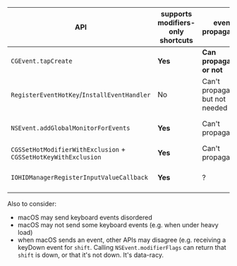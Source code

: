 | API                                                            | supports modifiers-only shortcuts | event propagation               | works through Secure Input | can work from background thread | Requires Input Monitoring permission |
|----------------------------------------------------------------|-----------------------------------|---------------------------------|----------------------------|---------------------------------|--------------------------------------|
| `CGEvent.tapCreate`                                            | **Yes**                           | **Can propagate or not**        | No (modifiers work)        | **Yes**                         | **No**                               |
| `RegisterEventHotKey`/`InstallEventHandler`                    | No                                | Can't propagate; but not needed | **Yes**                    | No                              | **No**                               |
| `NSEvent.addGlobalMonitorForEvents `                           | **Yes**                           | Can't propagate                 | No (modifiers work)        | No                              | **No**                               |
| `CGSSetHotModifierWithExclusion` + `CGSSetHotKeyWithExclusion` | **Yes**                           | Can't propagate                 | **Yes**                    | No                              | **No**                               |
| `IOHIDManagerRegisterInputValueCallback`                       | **Yes**                           | ?                               | No (modifiers work)        | **Yes**                         | Yes                                  |

Also to consider:

* macOS may send keyboard events disordered
* macOS may not send some keyboard events (e.g. when under heavy load)
* when macOS sends an event, other APIs may disagree (e.g. receiving a keyDown event for `shift`.
  Calling `NSEvent.modifierFlags` can return that `shift` is down, or that it's not down. It's data-racy.
